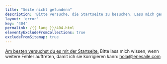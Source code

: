 ```yaml
---
title: "Seite nicht gefundenn"
description: 'Bitte versuche, die Startseite zu besuchen. Lass mich gerne wissen, wenn weitere Fehler auftreten!'
layout: 'error'
key: '404'
permalink: /{{ lang }}/404.html
eleventyExcludeFromCollections: true
excludeFromSitemap: true
---
```


[Am besten versuchst du es mit der Startseite.](/)
Bitte lass mich wissen, wenn weitere Fehler auftreten, damit ich sie korrigieren kann: [hola@lenesaile.com](mailto:hola@lenesaile.com)

